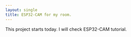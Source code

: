```yaml
---
layout: single
title: ESP32-CAM for my room.
---
```


This project starts today.
I will check ESP32-CAM tutorial.

